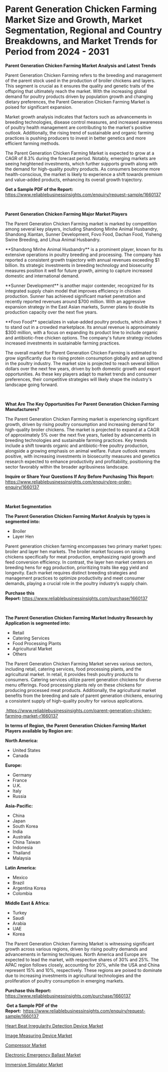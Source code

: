 <p><h1>Parent Generation Chicken Farming Market Size and Growth, Market Segmentation, Regional and Country Breakdowns, and Market Trends for Period from 2024 -  2031</h1></p><p><strong>Parent Generation Chicken Farming Market Analysis and Latest Trends</strong></p>
<p><p>Parent Generation Chicken Farming refers to the breeding and management of the parent stock used in the production of broiler chickens and layers. This segment is crucial as it ensures the quality and genetic traits of the offspring that ultimately reach the market. With the increasing global demand for poultry products driven by population growth and changing dietary preferences, the Parent Generation Chicken Farming Market is poised for significant expansion. </p><p>Market growth analysis indicates that factors such as advancements in breeding technologies, disease control measures, and increased awareness of poultry health management are contributing to the market's positive outlook. Additionally, the rising trend of sustainable and organic farming practices is pushing producers to invest in better genetics and more efficient farming methods. </p><p>The Parent Generation Chicken Farming Market is expected to grow at a CAGR of 8.3% during the forecast period. Notably, emerging markets are seeing heightened investments, which further supports growth along with the demand for high-quality poultry products. As consumers become more health-conscious, the market is likely to experience a shift towards premium and value-added products, enhancing its overall growth trajectory.</p></p>
<p><strong>Get a Sample PDF of the Report:&nbsp;</strong> <a href="https://www.reliablebusinessinsights.com/enquiry/request-sample/1660137?utm_campaign=1138&utm_medium=2&utm_source=Github&utm_content=ia&utm_term=26102024&utm_id=parent-generation-chicken-farming">https://www.reliablebusinessinsights.com/enquiry/request-sample/1660137</a></p>
<p>&nbsp;</p>
<p><strong>Parent Generation Chicken Farming Major Market Players</strong></p>
<p><p>The Parent Generation Chicken Farming market is marked by competition among several key players, including Shandong Minhe Animal Husbandry, Shandong Xiantan, Sunner Development, Fovo Food, Dachan Food, Yisheng Swine Breeding, and Lihua Animal Husbandry. </p><p>**Shandong Minhe Animal Husbandry** is a prominent player, known for its extensive operations in poultry breeding and processing. The company has reported a consistent growth trajectory with annual revenues exceeding $1 billion. Its strategic investments in breeding technology and biosecurity measures position it well for future growth, aiming to capture increased domestic and international demand.</p><p>**Sunner Development** is another major contender, recognized for its integrated supply chain model that improves efficiency in chicken production. Sunner has achieved significant market penetration and recently reported revenues around $700 million. With an aggressive expansion strategy in the East Asian markets, Sunner plans to double its production capacity over the next five years.</p><p>**Fovo Food** specializes in value-added poultry products, which allows it to stand out in a crowded marketplace. Its annual revenue is approximately $300 million, with a focus on expanding its product line to include organic and antibiotic-free chicken options. The company's future strategy includes increased investments in sustainable farming practices.</p><p>The overall market for Parent Generation Chicken Farming is estimated to grow significantly due to rising protein consumption globally and an uptrend in the poultry industry. The market size is projected to reach several billion dollars over the next few years, driven by both domestic growth and export opportunities. As these key players adapt to market trends and consumer preferences, their competitive strategies will likely shape the industry's landscape going forward.</p></p>
<p>&nbsp;</p>
<p><strong>What Are The Key Opportunities For Parent Generation Chicken Farming Manufacturers?</strong></p>
<p><p>The Parent Generation Chicken Farming market is experiencing significant growth, driven by rising poultry consumption and increasing demand for high-quality broiler chickens. The market is projected to expand at a CAGR of approximately 5% over the next five years, fueled by advancements in breeding technologies and sustainable farming practices. Key trends include a shift towards organic and antibiotic-free poultry production, alongside a growing emphasis on animal welfare. Future outlook remains positive, with increasing investments in biosecurity measures and genetics research expected to enhance productivity and profitability, positioning the sector favorably within the broader agribusiness landscape.</p></p>
<p><strong>Inquire or Share Your Questions If Any Before Purchasing This Report:</strong> <a href="https://www.reliablebusinessinsights.com/enquiry/pre-order-enquiry/1660137?utm_campaign=1138&utm_medium=2&utm_source=Github&utm_content=ia&utm_term=26102024&utm_id=parent-generation-chicken-farming">https://www.reliablebusinessinsights.com/enquiry/pre-order-enquiry/1660137</a></p>
<p>&nbsp;</p>
<p><strong>Market Segmentation</strong></p>
<p><strong>The Parent Generation Chicken Farming Market Analysis by types is segmented into:</strong></p>
<p><ul><li>Broiler</li><li>Layer Hen</li></ul></p>
<p><p>Parent generation chicken farming encompasses two primary market types: broiler and layer hen markets. The broiler market focuses on raising chickens specifically for meat production, emphasizing rapid growth and feed conversion efficiency. In contrast, the layer hen market centers on breeding hens for egg production, prioritizing traits like egg yield and longevity. Each market requires distinct breeding strategies and management practices to optimize productivity and meet consumer demands, playing a crucial role in the poultry industry’s supply chain.</p></p>
<p><strong>Purchase this Report:&nbsp;</strong><a href="https://www.reliablebusinessinsights.com/purchase/1660137?utm_campaign=1138&utm_medium=2&utm_source=Github&utm_content=ia&utm_term=26102024&utm_id=parent-generation-chicken-farming">https://www.reliablebusinessinsights.com/purchase/1660137</a></p>
<p>&nbsp;</p>
<p><strong>The Parent Generation Chicken Farming Market Industry Research by Application is segmented into:</strong></p>
<p><ul><li>Retail</li><li>Catering Services</li><li>Food Processing Plants</li><li>Agricultural Market</li><li>Others</li></ul></p>
<p><p>The Parent Generation Chicken Farming Market serves various sectors, including retail, catering services, food processing plants, and the agricultural market. In retail, it provides fresh poultry products to consumers. Catering services utilize parent generation chickens for diverse menu offerings. Food processing plants rely on these chickens for producing processed meat products. Additionally, the agricultural market benefits from the breeding and sale of parent generation chickens, ensuring a consistent supply of high-quality poultry for various applications.</p></p>
<p><a href="https://www.reliablebusinessinsights.com/parent-generation-chicken-farming-market-r1660137?utm_campaign=1138&utm_medium=2&utm_source=Github&utm_content=ia&utm_term=26102024&utm_id=parent-generation-chicken-farming">&nbsp;https://www.reliablebusinessinsights.com/parent-generation-chicken-farming-market-r1660137</a></p>
<p><strong>In terms of Region, the Parent Generation Chicken Farming Market Players available by Region are:</strong></p>
<p>
    <p> <strong> North America: </strong>
        <ul>
            <li>United States</li>
            <li>Canada</li>
        </ul>
        </p> 
    <p> <strong> Europe: </strong>
        <ul>
            <li>Germany</li>
            <li>France</li>
            <li>U.K.</li>
            <li>Italy</li>
            <li>Russia</li>
        </ul>
        </p> 
    <p> <strong> Asia-Pacific: </strong>
        <ul>
            <li>China</li>
            <li>Japan</li>
            <li>South Korea</li>
            <li>India</li>
            <li>Australia</li>
            <li>China Taiwan</li>
            <li>Indonesia</li>
            <li>Thailand</li>
            <li>Malaysia</li>
        </ul>
        </p> 
    <p> <strong> Latin America: </strong>
        <ul>
            <li>Mexico</li>
            <li>Brazil</li>
            <li>Argentina Korea</li>
            <li>Colombia</li>
        </ul>
        </p> 
    <p> <strong> Middle East & Africa: </strong>
        <ul>
            <li>Turkey</li>
            <li>Saudi</li>
            <li>Arabia</li>
            <li>UAE</li>
            <li>Korea</li>
        </ul>
    </p>
    </p>
<p><p>The Parent Generation Chicken Farming Market is witnessing significant growth across various regions, driven by rising poultry demands and advancements in farming techniques. North America and Europe are expected to lead the market, with respective shares of 30% and 25%. The APAC region follows closely, accounting for 20%, while the USA and China represent 15% and 10%, respectively. These regions are poised to dominate due to increasing investments in agricultural technologies and the proliferation of poultry consumption in emerging markets.</p></p>
<p><strong>Purchase this Report: </strong><a href="https://www.reliablebusinessinsights.com/purchase/1660137?utm_campaign=1138&utm_medium=2&utm_source=Github&utm_content=ia&utm_term=26102024&utm_id=parent-generation-chicken-farming">https://www.reliablebusinessinsights.com/purchase/1660137</a></p>
<p>&nbsp;<strong>Get a Sample PDF of the Report:&nbsp;&nbsp;</strong><a href="https://www.reliablebusinessinsights.com/enquiry/request-sample/1660137?utm_campaign=1138&utm_medium=2&utm_source=Github&utm_content=ia&utm_term=26102024&utm_id=parent-generation-chicken-farming">https://www.reliablebusinessinsights.com/enquiry/request-sample/1660137</a></p>
<p><strong></strong></p>
<p><p><a href="https://github.com/dave2as/Market-Research-Report-List-1/blob/main/heart-beat-irregularity-detection-device-market.md?utm_campaign=1138&utm_medium=2&utm_source=Github&utm_content=ia&utm_term=26102024&utm_id=parent-generation-chicken-farming">Heart Beat Irregularity Detection Device Market</a></p><p><a href="https://www.linkedin.com/pulse/image-measuring-device-market-analysis-product-segmentation-ebrne?utm_campaign=1138&utm_medium=2&utm_source=Github&utm_content=ia&utm_term=26102024&utm_id=parent-generation-chicken-farming">Image Measuring Device Market</a></p><p><a href="https://issuu.com/reportprime-2/docs/compressor-market-size-2030.pptx_b9a8040aec59cb?utm_campaign=1138&utm_medium=2&utm_source=Github&utm_content=ia&utm_term=26102024&utm_id=parent-generation-chicken-farming">Compressor Market</a></p><p><a href="https://github.com/khloet8sawender/Market-Research-Report-List-1/blob/main/electronic-emergency-ballast-market.md?utm_campaign=1138&utm_medium=2&utm_source=Github&utm_content=ia&utm_term=26102024&utm_id=parent-generation-chicken-farming">Electronic Emergency Ballast Market</a></p><p><a href="https://issuu.com/reportprime-2/docs/immersive-simulator-market-size-203_1ffa06099dd330?utm_campaign=1138&utm_medium=2&utm_source=Github&utm_content=ia&utm_term=26102024&utm_id=parent-generation-chicken-farming">Immersive Simulator Market</a></p></p>